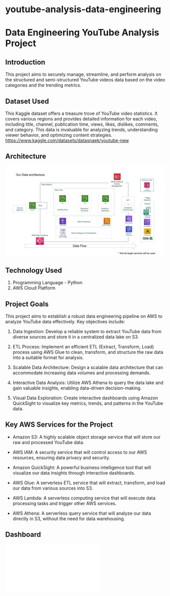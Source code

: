 # youtube-analysis-data-engineering
# Data Engineering YouTube Analysis Project 
## Introduction
This project aims to securely manage, streamline, and perform analysis on the structured and semi-structured YouTube videos data based on the video categories and the trending metrics.

## Dataset Used
This Kaggle dataset offers a treasure trove of YouTube video statistics. It covers various regions and provides detailed information for each video, including title, channel, publication time, views, likes, dislikes, comments, and category. This data is invaluable for analyzing trends, understanding viewer behavior, and optimizing content strategies.
https://www.kaggle.com/datasets/datasnaek/youtube-new

## Architecture
![Project Architecture](architecture.jpeg)
## Technology Used
1. Programming Language - Python
2. AWS Cloud Platform
   
## Project Goals
This project aims to establish a robust data engineering pipeline on AWS to analyze YouTube data effectively. Key objectives include:

1. Data Ingestion: Develop a reliable system to extract YouTube data from diverse sources and store it in a centralized data lake on S3.
   
2. ETL Process: Implement an efficient ETL (Extract, Transform, Load) process using AWS Glue to clean, transform, and structure the raw data into a suitable format for analysis.
   
3. Scalable Data Architecture: Design a scalable data architecture that can accommodate increasing data volumes and processing demands.
   
4. Interactive Data Analysis: Utilize AWS Athena to query the data lake and gain valuable 
   insights, enabling data-driven decision-making.

5. Visual Data Exploration: Create interactive dashboards using Amazon QuickSight to visualize 
   key metrics, trends, and patterns in the YouTube data.
## Key AWS Services for the Project
* Amazon S3: A highly scalable object storage service that will store our raw and processed YouTube data.
* AWS IAM: A security service that will control access to our AWS resources, ensuring data privacy and security.
  
* Amazon QuickSight: A powerful business intelligence tool that will visualize our data insights through interactive dashboards.
  
* AWS Glue: A serverless ETL service that will extract, transform, and load our data from various sources into S3.
  
* AWS Lambda: A serverless computing service that will execute data processing tasks and trigger other AWS services.
  
* AWS Athena: A serverless query service that will analyze our data directly in S3, without the need for data warehousing.

## Dashboard
![Project Dashboard](yt_analysis_dashboard.pdf)

   
